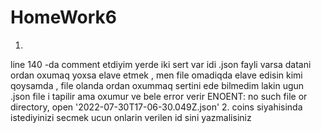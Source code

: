 # HomeWork6
1.
line 140 -da comment etdiyim yerde iki sert var idi .json fayli varsa datani ordan oxumaq yoxsa elave etmek , men file omadiqda elave edisin kimi qoysamda , file olanda ordan oxummaq sertini ede bilmedim lakin ugun .json file i tapilir ama oxumur ve bele error verir  ENOENT: no such file or directory, open '2022-07-30T17-06-30.049Z.json'
2. coins siyahisinda istediyinizi secmek ucun onlarin verilen id sini yazmalisiniz
